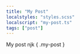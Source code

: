 ```yaml
---
title: "My Post"
localstyles: "styles.scss"
localscript: "my-post.ts"
tags: ["post"]
---
```


My post njk { .my-post }

